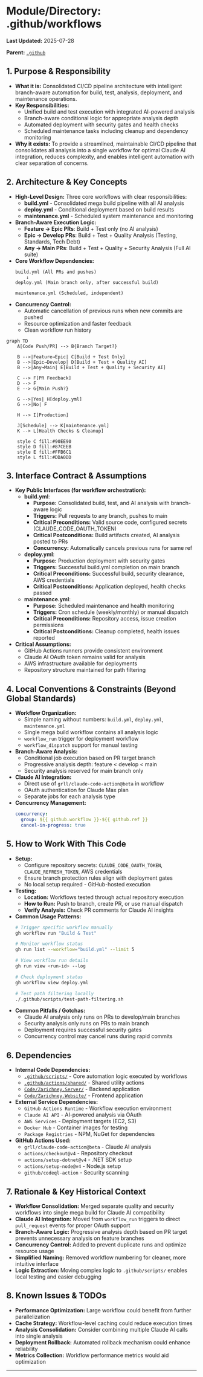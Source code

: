 # Module/Directory: .github/workflows

**Last Updated:** 2025-07-28

**Parent:** [`.github`](../README.md)

## 1. Purpose & Responsibility

* **What it is:** Consolidated CI/CD pipeline architecture with intelligent branch-aware automation for build, test, analysis, deployment, and maintenance operations.
* **Key Responsibilities:** 
    * Unified build and test execution with integrated AI-powered analysis
    * Branch-aware conditional logic for appropriate analysis depth
    * Automated deployment with security gates and health checks
    * Scheduled maintenance tasks including cleanup and dependency monitoring
* **Why it exists:** To provide a streamlined, maintainable CI/CD pipeline that consolidates all analysis into a single workflow for optimal Claude AI integration, reduces complexity, and enables intelligent automation with clear separation of concerns.

## 2. Architecture & Key Concepts

* **High-Level Design:** Three core workflows with clear responsibilities:
    * **build.yml** - Consolidated mega build pipeline with all AI analysis
    * **deploy.yml** - Conditional deployment based on build results
    * **maintenance.yml** - Scheduled system maintenance and monitoring
* **Branch-Aware Execution Logic:**
    * **Feature → Epic PRs**: Build + Test only (no AI analysis)
    * **Epic → Develop PRs**: Build + Test + Quality Analysis (Testing, Standards, Tech Debt)
    * **Any → Main PRs**: Build + Test + Quality + Security Analysis (Full AI suite)
* **Core Workflow Dependencies:** 
    ```
    build.yml (All PRs and pushes)
        ↓
    deploy.yml (Main branch only, after successful build)
    
    maintenance.yml (Scheduled, independent)
    ```
* **Concurrency Control:**
    * Automatic cancellation of previous runs when new commits are pushed
    * Resource optimization and faster feedback
    * Clean workflow run history

```mermaid
graph TD
    A[Code Push/PR] --> B{Branch Target?}
    
    B -->|Feature→Epic| C[Build + Test Only]
    B -->|Epic→Develop| D[Build + Test + Quality AI]
    B -->|Any→Main| E[Build + Test + Quality + Security AI]
    
    C --> F[PR Feedback]
    D --> F
    E --> G{Main Push?}
    
    G -->|Yes| H[deploy.yml]
    G -->|No| F
    
    H --> I[Production]
    
    J[Schedule] --> K[maintenance.yml]
    K --> L[Health Checks & Cleanup]
    
    style C fill:#90EE90
    style D fill:#87CEEB
    style E fill:#FFB6C1
    style L fill:#DDA0DD
```

## 3. Interface Contract & Assumptions

* **Key Public Interfaces (for workflow orchestration):**
    * **build.yml**:
        * **Purpose:** Consolidated build, test, and AI analysis with branch-aware logic
        * **Triggers:** Pull requests to any branch, pushes to main
        * **Critical Preconditions:** Valid source code, configured secrets (CLAUDE_CODE_OAUTH_TOKEN)
        * **Critical Postconditions:** Build artifacts created, AI analysis posted to PRs
        * **Concurrency:** Automatically cancels previous runs for same ref
    * **deploy.yml**:
        * **Purpose:** Production deployment with security gates
        * **Triggers:** Successful build.yml completion on main branch
        * **Critical Preconditions:** Successful build, security clearance, AWS credentials
        * **Critical Postconditions:** Application deployed, health checks passed
    * **maintenance.yml**:
        * **Purpose:** Scheduled maintenance and health monitoring
        * **Triggers:** Cron schedule (weekly/monthly) or manual dispatch
        * **Critical Preconditions:** Repository access, issue creation permissions
        * **Critical Postconditions:** Cleanup completed, health issues reported
* **Critical Assumptions:**
    * GitHub Actions runners provide consistent environment
    * Claude AI OAuth token remains valid for analysis
    * AWS infrastructure available for deployments
    * Repository structure maintained for path filtering

## 4. Local Conventions & Constraints (Beyond Global Standards)

* **Workflow Organization:**
    * Simple naming without numbers: `build.yml`, `deploy.yml`, `maintenance.yml`
    * Single mega build workflow contains all analysis logic
    * `workflow_run` trigger for deployment workflow
    * `workflow_dispatch` support for manual testing
* **Branch-Aware Analysis:**
    * Conditional job execution based on PR target branch
    * Progressive analysis depth: feature < develop < main
    * Security analysis reserved for main branch only
* **Claude AI Integration:**
    * Direct use of `grll/claude-code-action@beta` in workflow
    * OAuth authentication for Claude Max plan
    * Separate jobs for each analysis type
* **Concurrency Management:**
    ```yaml
    concurrency:
      group: ${{ github.workflow }}-${{ github.ref }}
      cancel-in-progress: true
    ```

## 5. How to Work With This Code

* **Setup:**
    * Configure repository secrets: `CLAUDE_CODE_OAUTH_TOKEN`, `CLAUDE_REFRESH_TOKEN`, AWS credentials
    * Ensure branch protection rules align with deployment gates
    * No local setup required - GitHub-hosted execution
* **Testing:**
    * **Location:** Workflows tested through actual repository execution
    * **How to Run:** Push to branch, create PR, or use manual dispatch
    * **Verify Analysis:** Check PR comments for Claude AI insights
* **Common Usage Patterns:**
    ```bash
    # Trigger specific workflow manually
    gh workflow run "Build & Test"
    
    # Monitor workflow status
    gh run list --workflow="build.yml" --limit 5
    
    # View workflow run details
    gh run view <run-id> --log
    
    # Check deployment status
    gh workflow view deploy.yml
    
    # Test path filtering locally
    ./.github/scripts/test-path-filtering.sh
    ```
* **Common Pitfalls / Gotchas:**
    * Claude AI analysis only runs on PRs to develop/main branches
    * Security analysis only runs on PRs to main branch
    * Deployment requires successful security gates
    * Concurrency control may cancel runs during rapid commits

## 6. Dependencies

* **Internal Code Dependencies:**
    * [`.github/scripts/`](../scripts/README.md) - Core automation logic executed by workflows
    * [`.github/actions/shared/`](../actions/shared/README.md) - Shared utility actions
    * [`Code/Zarichney.Server/`](../../Code/Zarichney.Server/README.md) - Backend application
    * [`Code/Zarichney.Website/`](../../Code/Zarichney.Website/README.md) - Frontend application
* **External Service Dependencies:**
    * `GitHub Actions Runtime` - Workflow execution environment
    * `Claude AI API` - AI-powered analysis via OAuth
    * `AWS Services` - Deployment targets (EC2, S3)
    * `Docker Hub` - Container images for testing
    * `Package Registries` - NPM, NuGet for dependencies
* **GitHub Actions Used:**
    * `grll/claude-code-action@beta` - Claude AI analysis
    * `actions/checkout@v4` - Repository checkout
    * `actions/setup-dotnet@v4` - .NET SDK setup
    * `actions/setup-node@v4` - Node.js setup
    * `github/codeql-action` - Security scanning

## 7. Rationale & Key Historical Context

* **Workflow Consolidation:** Merged separate quality and security workflows into single mega build for Claude AI compatibility
* **Claude AI Integration:** Moved from `workflow_run` triggers to direct `pull_request` events for proper OAuth support
* **Branch-Aware Logic:** Progressive analysis depth based on PR target prevents unnecessary analysis on feature branches
* **Concurrency Control:** Added to prevent duplicate runs and optimize resource usage
* **Simplified Naming:** Removed workflow numbering for cleaner, more intuitive interface
* **Logic Extraction:** Moving complex logic to `.github/scripts/` enables local testing and easier debugging

## 8. Known Issues & TODOs

* **Performance Optimization:** Large workflow could benefit from further parallelization
* **Cache Strategy:** Workflow-level caching could reduce execution times
* **Analysis Consolidation:** Consider combining multiple Claude AI calls into single analysis
* **Deployment Rollback:** Automated rollback mechanism could enhance reliability
* **Metrics Collection:** Workflow performance metrics would aid optimization

---